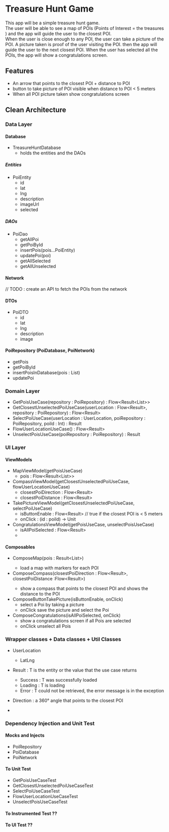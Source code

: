 # Treasure Hunt Game

This app will be a simple treasure hunt game.  
The user will be able to see a map of POIs (Points of Interest = the treasures ) and the app will guide the user to the closest POI.  
When the user is close enough to any POI, the user can take a picture of the POI.
A picture taken is proof of the user visiting the POI.
then the app will guide the user to the next closest POI.
When the user has selected all the POIs, the app will show a congratulations screen.

## Features

- An arrow that points to the closest POI + distance to POI 
- button to take picture of POI visible when distance to POI < 5 meters 
- When all POI picture taken show congratulations screen


## Clean Architecture 

### Data Layer

#### Database
 
- TreasureHuntDatabase
  - holds the entities and the DAOs
  
##### Entities

  - PoiEntity
    - id
    - lat
    - lng
    - description
    - imageUrl
    - selected

##### DAOs

  - PoiDao
    - getAllPoi
    - getPoiById
    - insertPois(pois...PoiEntity)
    - updatePoi(poi)
    - getAllSelected
    - getAllUnselected

#### Network 

// TODO : create an API to fetch the POIs from the network

#### DTOs 
  - PoiDTO
      - id
      - lat
      - lng
      - description
      - image

#### PoiRepository (PoiDatabase, PoiNetwork)
  - getPois
  - getPoiById
  - insertPoisInDatabase(pois : List<PoiItem>)
  - updatePoi

### Domain Layer

  - GetPoisUseCase(repository : PoiRepository) : Flow<Result<List<PoiEntity>>>
  - GetClosestUnselectedPoiUseCase(userLocation : Flow<Result<UserLocation>>, repository : 
    PoiRepository) : 
    Flow<Result<PoiEntity>>
  - SelectPoiUseCase(userLocation : UserLocation, poiRepository : PoiRepository, poiId : Int) : 
    Result<Unit>
  - FlowUserLocationUseCase() : Flow<Result<UserLocation>>
  - UnselectPoisUseCase(poiRepository : PoiRepository) : Result<Unit>

### UI Layer

#### ViewModels 

  - MapViewModel(getPoisUseCase)
    - pois : Flow<Result<List<PoiItem>>>
  - CompassViewModel(getClosestUnselectedPoiUseCase, flowUserLocationUseCase)
    - closestPoiDirection : Flow<Result<Direction>>
    - closestPoiDistance : Flow<Result<Float>>
  - TakePictureViewModel(getClosestUnselectedPoiUseCase, selectPoiUseCase)
    - isButtonEnable : Flow<Result<Boolean>> // true if the closest POI is < 5 meters
    - onClick : (id : poiId) -> Unit
  - CongratulationsViewModel(getPoisUseCase, unselectPoisUseCase)
    - isAllPoiSelected : Flow<Result<Boolean>>
    -
#### Composables

  - ComposeMap(pois : Result<List<PoiItem>>) 
    - load a map with markers for each POI
  - ComposeCompass(closestPoiDirection : Flow<Result<Direction>>, closestPoiDistance :Flow<Result<Float>>) 
    - show a compass that points to the closest POI and shows the distance to the POI
  - ComposeButtonTakePicture(isButtonEnable, onClick) 
    - select a Poi by taking a picture
    - onClick save the picture and select the Poi
  - ComposeCongratulations(isAllPoiSelected, onClick)
    - show a congratulations screen if all Pois are selected
    - onClick unselect all Pois

### Wrapper classes + Data classes + Util Classes

- UserLocation
    - LatLng

- Result<T> : T is the entity or the value that the use case returns
    - Success<T> : T was successfully loaded
    - Loading<T> : T is loading
    - Error<T> : T could not be retrieved, the error message is in the exception

- Direction : a 360° angle that points to the closest POI
- 
### Dependency Injection and Unit Test

#### Mocks and Injects
  - PoiRepository
  - PoiDatabase
  - PoiNetwork

#### To Unit Test 

- GetPoisUseCaseTest
- GetClosestUnselectedPoiUseCaseTest
- SelectPoiUseCaseTest
- FlowUserLocationUseCaseTest
- UnselectPoisUseCaseTest

#### To Instrumented Test ??

#### To UI Test ??

